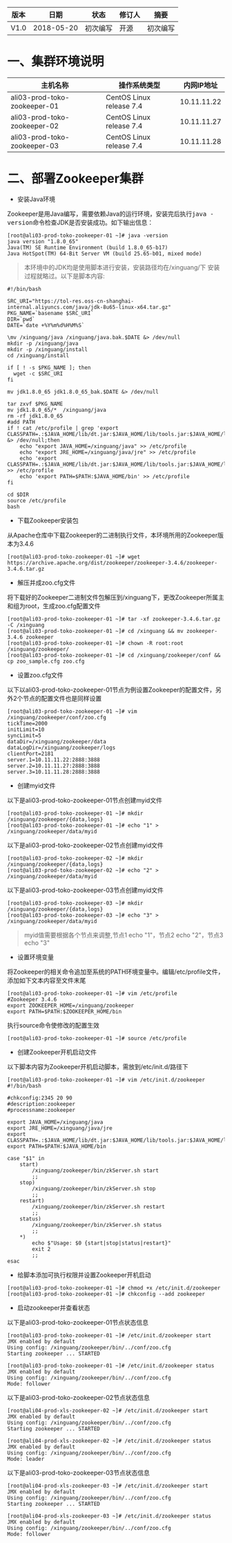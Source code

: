 | 版本 | 日期 | 状态 | 修订人 | 摘要 |
| - | - | - | - | - |
| V1.0 | 2018-05-20 | 初次编写 | 开源 | 初次编写 |

# 一、集群环境说明 

| 主机名称 | 操作系统类型 | 内网IP地址 |
| - | - | - |
| ali03-prod-toko-zookeeper-01 | CentOS Linux release 7.4 | 10.11.11.22 |
| ali03-prod-toko-zookeeper-02 | CentOS Linux release 7.4 | 10.11.11.27 |
| ali03-prod-toko-zookeeper-03 | CentOS Linux release 7.4 | 10.11.11.28 |


# 二、部署Zookeeper集群

- 安装Java环境

Zookeeper是用Java编写，需要依赖Java的运行环境，安装完后执行<kbd>java -version</kbd>命令检查JDK是否安装成功。如下输出信息：

```
[root@ali03-prod-toko-zookeeper-01 ~]# java -version
java version "1.8.0_65"
Java(TM) SE Runtime Environment (build 1.8.0_65-b17)
Java HotSpot(TM) 64-Bit Server VM (build 25.65-b01, mixed mode)
```

> 本环境中的JDK均是使用脚本进行安装，安装路径均在/xinguang/下 安装过程就略过。以下是脚本内容:

```
#!/bin/bash

SRC_URI="https://tol-res.oss-cn-shanghai-internal.aliyuncs.com/java/jdk-8u65-linux-x64.tar.gz"
PKG_NAME=`basename $SRC_URI`
DIR=`pwd`
DATE=`date +%Y%m%d%H%M%S`

\mv /xinguang/java /xinguang/java.bak.$DATE &> /dev/null
mkdir -p /xinguang/java
mkdir -p /xinguang/install
cd /xinguang/install

if [ ! -s $PKG_NAME ]; then
  wget -c $SRC_URI
fi

mv jdk1.8.0_65 jdk1.8.0_65_bak.$DATE &> /dev/null

tar zxvf $PKG_NAME
mv jdk1.8.0_65/*  /xinguang/java
rm -rf jdk1.8.0_65
#add PATH
if ! cat /etc/profile | grep 'export CLASSPATH=.:$JAVA_HOME/lib/dt.jar:$JAVA_HOME/lib/tools.jar:$JAVA_HOME/lib:$JRE_HOME/lib:$CLASSPATH' &> /dev/null;then
	echo "export JAVA_HOME=/xinguang/java" >> /etc/profile
	echo "export JRE_HOME=/xinguang/java/jre" >> /etc/profile
	echo 'export CLASSPATH=.:$JAVA_HOME/lib/dt.jar:$JAVA_HOME/lib/tools.jar:$JAVA_HOME/lib:$JRE_HOME/lib:$CLASSPATH' >> /etc/profile
	echo 'export PATH=$PATH:$JAVA_HOME/bin' >> /etc/profile
fi

cd $DIR
source /etc/profile
bash
```

- 下载Zookeeper安装包

从Apache仓库中下载Zookeeper的二进制执行文件，本环境所用的Zookeeper版本为3.4.6

```
[root@ali03-prod-toko-zookeeper-01 ~]# wget https://archive.apache.org/dist/zookeeper/zookeeper-3.4.6/zookeeper-3.4.6.tar.gz
```

- 解压并成zoo.cfg文件

将下载好的Zookeeper二进制文件包解压到/xinguang下，更改Zookeeper所属主和组为root，生成zoo.cfg配置文件

```
[root@ali03-prod-toko-zookeeper-01 ~]# tar -xf zookeeper-3.4.6.tar.gz -C /xinguang
[root@ali03-prod-toko-zookeeper-01 ~]# cd /xinguang && mv zookeeper-3.4.6 zookeeper
[root@ali03-prod-toko-zookeeper-01 ~]# chown -R root:root /xinguang/zookeeper/
[root@ali03-prod-toko-zookeeper-01 ~]# cd /xinguang/zookeeper/conf && cp zoo_sample.cfg zoo.cfg
```

- 设置zoo.cfg文件

以下以ali03-prod-toko-zookeeper-01节点为例设置Zookeeper的配置文件，另外2个节点的配置文件也是同样设置

```
[root@ali03-prod-toko-zookeeper-01 ~]# vim /xinguang/zookeeper/conf/zoo.cfg 
tickTime=2000
initLimit=10
syncLimit=5
dataDir=/xinguang/zookeeper/data
dataLogDir=/xinguang/zookeeper/logs
clientPort=2181
server.1=10.11.11.22:2888:3888
server.2=10.11.11.27:2888:3888
server.3=10.11.11.28:2888:3888
```

- 创建myid文件

以下是ali03-prod-toko-zookeeper-01节点创建myid文件

```
[root@ali03-prod-toko-zookeeper-01 ~]# mkdir /xinguang/zookeeper/{data,logs}
[root@ali03-prod-toko-zookeeper-01 ~]# echo "1" > /xinguang/zookeeper/data/myid 
```

以下是ali03-prod-toko-zookeeper-02节点创建myid文件

```
[root@ali03-prod-toko-zookeeper-02 ~]# mkdir /xinguang/zookeeper/{data,logs}
[root@ali03-prod-toko-zookeeper-02 ~]# echo "2" > /xinguang/zookeeper/data/myid 
```

以下是ali03-prod-toko-zookeeper-03节点创建myid文件

```
[root@ali03-prod-toko-zookeeper-03 ~]# mkdir /xinguang/zookeeper/{data,logs}
[root@ali03-prod-toko-zookeeper-03 ~]# echo "3" > /xinguang/zookeeper/data/myid 
```

> myid值需要根据各个节点来调整,节点1 echo "1"，节点2 echo "2"，节点3 echo "3"

- 设置环境变量

将Zookeeper的相关命令追加至系统的PATH环境变量中。编辑/etc/profile文件，添加如下文本内容至文件末尾

```
[root@ali03-prod-toko-zookeeper-01 ~]# vim /etc/profile 
#Zookeeper 3.4.6
export ZOOKEEPER_HOME=/xinguang/zookeeper
export PATH=$PATH:$ZOOKEEPER_HOME/bin
```

执行source命令使修改的配置生效

```
[root@ali03-prod-toko-zookeeper-01 ~]# source /etc/profile
```

- 创建Zookeeper开机启动文件

以下脚本内容为Zookeeper开机启动脚本，需放到/etc/init.d/路径下

```
[root@ali03-prod-toko-zookeeper-01 ~]# vim /etc/init.d/zookeeper 
#!/bin/bash

#chkconfig:2345 20 90
#description:zookeeper
#processname:zookeeper

export JAVA_HOME=/xinguang/java
export JRE_HOME=/xinguang/java/jre
export CLASSPATH=.:$JAVA_HOME/lib/dt.jar:$JAVA_HOME/lib/tools.jar:$JAVA_HOME/lib:$JRE_HOME/lib:$CLASSPATH
export PATH=$PATH:$JAVA_HOME/bin

case "$1" in
    start)
        /xinguang/zookeeper/bin/zkServer.sh start
        ;;
    stop)
        /xinguang/zookeeper/bin/zkServer.sh stop
        ;;
    restart)
        /xinguang/zookeeper/bin/zkServer.sh restart
        ;;
    status)
        /xinguang/zookeeper/bin/zkServer.sh status
        ;;
    *)
        echo $"Usage: $0 {start|stop|status|restart}"
        exit 2
        ;;
esac
```

- 给脚本添加可执行权限并设置Zookeeper开机启动

```
[root@ali03-prod-toko-zookeeper-01 ~]# chmod +x /etc/init.d/zookeeper
[root@ali03-prod-toko-zookeeper-01 ~]# chkconfig --add zookeeper
```

- 启动zookeeper并查看状态

以下是ali03-prod-toko-zookeeper-01节点状态信息

```
[root@ali03-prod-toko-zookeeper-01 ~]# /etc/init.d/zookeeper start
JMX enabled by default
Using config: /xinguang/zookeeper/bin/../conf/zoo.cfg
Starting zookeeper ... STARTED

[root@ali03-prod-toko-zookeeper-01 ~]# /etc/init.d/zookeeper status
JMX enabled by default
Using config: /xinguang/zookeeper/bin/../conf/zoo.cfg
Mode: follower
```

以下是ali03-prod-toko-zookeeper-02节点状态信息

```
[root@ali04-prod-xls-zookeeper-02 ~]# /etc/init.d/zookeeper start
JMX enabled by default
Using config: /xinguang/zookeeper/bin/../conf/zoo.cfg
Starting zookeeper ... STARTED

[root@ali04-prod-xls-zookeeper-02 ~]# /etc/init.d/zookeeper status
JMX enabled by default
Using config: /xinguang/zookeeper/bin/../conf/zoo.cfg
Mode: leader
```

以下是ali03-prod-toko-zookeeper-03节点状态信息

```
[root@ali04-prod-xls-zookeeper-03 ~]# /etc/init.d/zookeeper start
JMX enabled by default
Using config: /xinguang/zookeeper/bin/../conf/zoo.cfg
Starting zookeeper ... STARTED

[root@ali04-prod-xls-zookeeper-03 ~]# /etc/init.d/zookeeper status
JMX enabled by default
Using config: /xinguang/zookeeper/bin/../conf/zoo.cfg
Mode: follower
```

